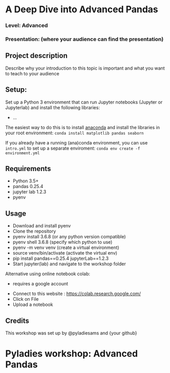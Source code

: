 
# A Deep Dive into Advanced Pandas
### Level: Advanced
### Presentation: (where your audience can find the presentation)

## Project description
Describe why your introduction to this topic is important and what you want to teach to your audience


## Setup:
Set up a Python 3 environment that can run Jupyter notebooks (Jupyter or Jupyterlab) and install the following libraries:
* ...

The easiest way to do this is to install [anaconda](https://www.anaconda.com/distribution/) and install the libraries in your root environment:
```conda install matplotlib pandas seaborn```

If you already have a running (ana)conda environment, you can use `intro.yml` to set up a separate enviroment:
```conda env create -f environment.yml```

## Requirements
* Python 3.5+
* pandas 0.25.4
* jupyter lab 1.2.3
* pyenv

## Usage
* Download and install pyenv 
* Clone the repository
* pyenv install 3.6.8 (or any python version compatible)
* pyenv shell 3.6.8 (specify which python to use)
* pyenv -m venv venv (create a virtual environment)
* source venv/bin/activate (activate the virtual env)
* pip install pandas==0.25.4 jupyterLab==1.2.3
* Start jupyter(lab) and navigate to the workshop folder

Alternative using online notebook colab: 
- requires a google account
* Connect to this website : https://colab.research.google.com/
* Click on File
* Upload a notebook

## Credits
This workshop was set up by @pyladiesams and {your github}


# Pyladies workshop: Advanced Pandas
